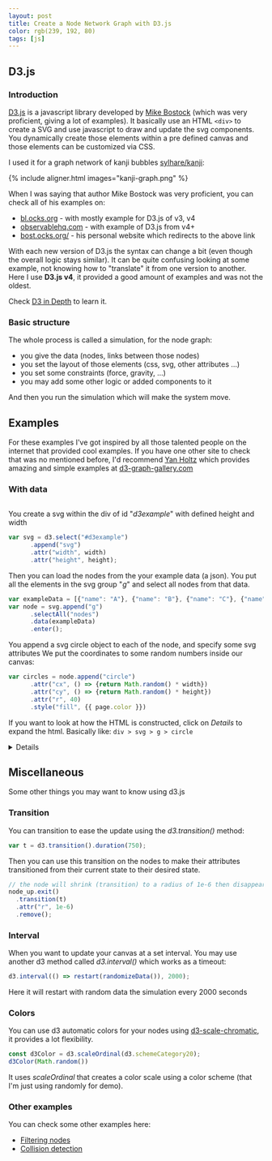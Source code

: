 ```yaml
---
layout: post
title: Create a Node Network Graph with D3.js
color: rgb(239, 192, 80)
tags: [js]
---
```


## D3.js

### Introduction

[D3.js](https://d3js.org/) is a javascript library developed by [Mike Bostock](https://github.com/mbostock) (which was very proficient, giving a lot of examples).
It basically use an HTML `<div>` to create a SVG and use javascript to draw and update the svg components.
You dynamically create those elements within a pre defined canvas and those elements can be customized via CSS.

I used it for a graph network of kanji bubbles [sylhare/kanji](https://sylhare.github.io/kanji/graph/):

{% include aligner.html images="kanji-graph.png" %}

When I was saying that author Mike Bostock was very proficient, you can check all of his examples on:
 - [bl.ocks.org](https://bl.ocks.org/mbostock) - with mostly example for D3.js of v3, v4
 - [observablehq.com](https://observablehq.com/@mbostock) - with example of D3.js from v4+
 - [bost.ocks.org/](https://bost.ocks.org/mike/) - his personal website which redirects to the above link 
 
With each new version of D3.js the syntax can change a bit (even though the overall logic stays similar). 
It can be quite confusing looking at some example, not knowing how to "translate" it from one version to another.
Here I use **D3.js v4**, it provided a good amount of examples and was not the oldest.
 
Check [D3 in Depth](https://www.d3indepth.com/introduction/) to learn it.

### Basic structure

The whole process is called a simulation, for the node graph:
 - you give the data (nodes, links between those nodes)
 - you set the layout of those elements (css, svg, other attributes ...)
 - you set some constraints (force, gravity, ...)
 - you may add some other logic or added components to it
 
And then you run the simulation which will make the system move.

## Examples

For these examples I've got inspired by all those talented people on the internet 
that provided cool examples.
If you have one other site to check that was no mentioned before, I'd recommend [Yan Holtz](https://www.yan-holtz.com/)
which provides amazing and simple examples at [d3-graph-gallery.com](https://www.d3-graph-gallery.com)

<script>
 color = "{{ page.color }}"
</script>

### With data


<div id="d3example" class="center"></div>

You create a svg within the div of id "_d3example_" with defined height and width

```js
var svg = d3.select("#d3example")
      .append("svg")
      .attr("width", width)
      .attr("height", height);
```

Then you can load the nodes from the your example data (a json).
You put all the elements in the svg group "_g_" and select all nodes from that data.

```js
var exampleData = [{"name": "A"}, {"name": "B"}, {"name": "C"}, {"name": "D"}];
var node = svg.append("g")
      .selectAll("nodes")
      .data(exampleData)
      .enter();
```      

You append a svg circle object to each of the node, and specify some svg attributes
We put the coordinates to some random numbers inside our canvas:

```js      
var circles = node.append("circle")
      .attr("cx", () => {return Math.random() * width})
      .attr("cy", () => {return Math.random() * height})
      .attr("r", 40)
      .style("fill", {{ page.color }})
```

If you want to look at how the HTML is constructed, click on _Details_ to expand the html.
Basically like: `div > svg > g > circle`

<details>
{% highlight html %}
<div id="d3example"> 
    <svg width="450" height="450">
        <circle cx="225" cy="225" r="40" style="fill: {{ page.color }}"></circle>
        <circle cx="..." cy="..." r="40" style="fill: {{ page.color }}"></circle>
    </svg>
</div>
{% endhighlight %}
</details>


## Miscellaneous 

Some other things you may want to know using d3.js

### Transition

You can transition to ease the update using the _d3.transition()_ method:

```js
var t = d3.transition().duration(750);
```

Then you can use this transition on the nodes to make their attributes transitioned from their current state 
to their desired state.

```js
// the node will shrink (transition) to a radius of 1e-6 then disappear
node_up.exit()
  .transition(t)
  .attr("r", 1e-6)
  .remove();
```

### Interval

When you want to update your canvas at a set interval.
You may use another d3 method called _d3.interval()_ which works as a timeout:

```js
d3.interval(() => restart(randomizeData()), 2000);
```

Here it will restart with random data the simulation every 2000 seconds

### Colors

You can use d3 automatic colors for your nodes using [d3-scale-chromatic](https://github.com/d3/d3-scale-chromatic), 
it provides a lot flexibility.

```js
const d3Color = d3.scaleOrdinal(d3.schemeCategory20);
d3Color(Math.random())
```            
It uses _scaleOrdinal_ that creates a color scale using a color scheme (that I'm just using randomly for demo).

### Other examples

You can check some other examples here:

- [Filtering nodes](https://bl.ocks.org/denisemauldin/cdd667cbaf7b45d600a634c8ae32fae5)
- [Collision detection](https://bl.ocks.org/mbostock/3231298)


<script src="https://d3js.org/d3.v4.min.js"></script>
<script src="{{ 'assets/js/d3.common.js' | relative_url }}"></script>
<script src="{{ 'assets/js/d3.example.js' | relative_url }}"></script>
<!-- CSS of the tooltip -->
<style>
 .center {
   display: flex;
   justify-content: center;
 }
 
 #inner {
   display: inline-block;
 }
</style>
